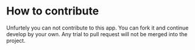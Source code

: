 # How to contribute

Unfurtely you can not contribute to this app. You can fork it and continue develop by your own. Any trial to pull request will not be merged into the project.
